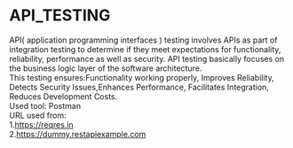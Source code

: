 # API_TESTING
API( application programming interfaces ) testing involves APIs as part of integration testing to determine if they meet expectations for functionality, reliability, performance as well as security. API testing basically focuses on the business logic layer of the software architecture.<br>
This testing ensures:Functionality working properly, Improves Reliability, Detects Security Issues,Enhances Performance, Facilitates Integration, Reduces Development Costs.<br>
Used tool: Postman<br>
URL used from:<br>
1.https://reqres.in<br>
2.https://dummy.restapiexample.com
 
